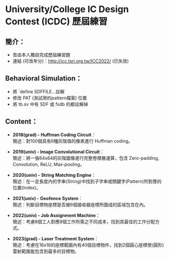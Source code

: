 # University/College IC Design Contest (ICDC) 歷屆練習

## 簡介：
- 皆由本人獨自完成歷屆練習題
- 連結 (可改年分)：http://icc.tsri.org.tw/ICC2022/ (已失效)

## Behavioral Simulation：
- 將 `define SDFFILE...註解
- 修改 PAT (測試用的pattern檔案) 位置
- 將 tb.sv 中有 SDF 或 fsdb 的都註解掉

## Content：
- **2018(grad) - Huffman Coding Circuit**：<br>
    簡述：對100個具有6種灰階值的像素進行 Huffman coding。

- **2019(univ) - Image Convolutional Circuit**：<br>
    簡述：將一張64x64的灰階圖像進行完整卷積層運算，包含 Zero-padding, Convolution, ReLU, Max-pooling。

- **2020(univ) - String Matching Engine**：<br>
    簡述：在一定長度內的字串(String)中找到子字串或關鍵字(Pattern)所對應的位置(Index)。

- **2021(univ) - Geofence System**：<br>
    簡述：判斷目標物座標是否被6個接收器座標所圍成的區域包含在內。

- **2022(univ) - Job Assignment Machine**：<br>
    簡述：考慮8個工人對應8個工作所需之不同成本，找到其最佳的工作分配方式。

- **2023(grad) - Laser Treatment System**：<br>
    簡述：考慮在16x16的座標範圍內有40個目標物件，找到2個圓心座標使(圓形)雷射範圍能包含到最多的目標物。
